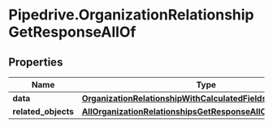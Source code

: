 # Pipedrive.OrganizationRelationshipGetResponseAllOf

## Properties

Name | Type | Description | Notes
------------ | ------------- | ------------- | -------------
**data** | [**OrganizationRelationshipWithCalculatedFields**](OrganizationRelationshipWithCalculatedFields.md) |  | [optional] 
**related_objects** | [**AllOrganizationRelationshipsGetResponseAllOfRelatedObjects**](AllOrganizationRelationshipsGetResponseAllOfRelatedObjects.md) |  | [optional] 


